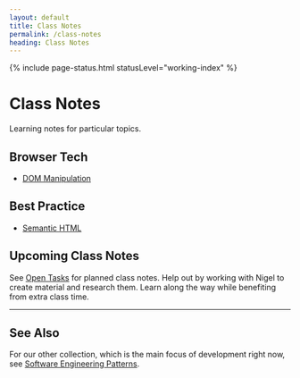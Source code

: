 ```yaml
---
layout: default
title: Class Notes
permalink: /class-notes
heading: Class Notes
---
```


{% include page-status.html statusLevel="working-index" %}

# Class Notes

Learning notes for particular topics.

## Browser Tech

- [DOM Manipulation](/class-notes/dom-manipulation)

## Best Practice
 
- [Semantic HTML](/class-notes/semantic-html)

## Upcoming Class Notes

See [Open Tasks](/open-tasks) for planned class notes. Help out by working with Nigel to create material and research them. Learn along the way while benefiting from extra class time.

---

## See Also

For our other collection, which is the main focus of development right now, see [Software Engineering Patterns](/patterns).
